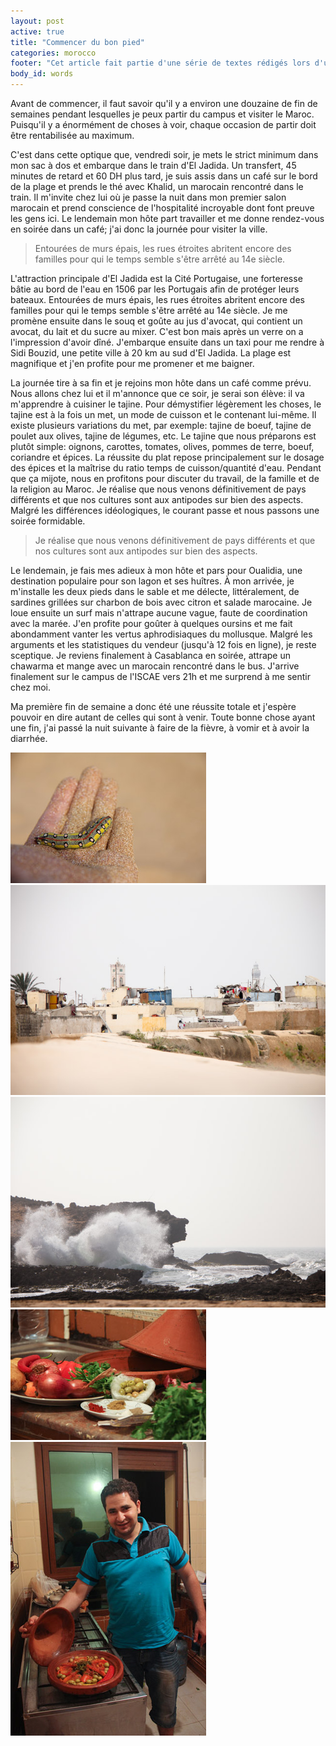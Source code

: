 ```yaml
---
layout: post
active: true
title: "Commencer du bon pied"
categories: morocco
footer: "Cet article fait partie d'une série de textes rédigés lors d'un séjour au Maroc en 2012."
body_id: words
---
```


Avant de commencer, il faut savoir qu'il y a environ une douzaine de fin de semaines pendant lesquelles je peux partir du campus et visiter le Maroc. Puisqu'il y a énormément de choses à voir, chaque occasion de partir doit être rentabilisée au maximum.

C'est dans cette optique que, vendredi soir, je mets le strict minimum dans mon sac à dos et embarque dans le train d'El Jadida. Un transfert, 45 minutes de retard et 60 DH plus tard, je suis assis dans un café sur le bord de la plage et prends le thé avec Khalid, un marocain rencontré dans le train. Il m'invite chez lui où je passe la nuit dans mon premier salon marocain et prend conscience de l'hospitalité incroyable dont font preuve les gens ici. Le lendemain mon hôte part travailler et me donne rendez-vous en soirée dans un café; j'ai donc la journée pour visiter la ville.

> Entourées de murs épais, les rues étroites abritent encore des familles pour qui le temps semble s'être arrêté au 14e siècle.

L'attraction principale d'El Jadida est la Cité Portugaise, une forteresse bâtie au bord de l'eau en 1506 par les Portugais afin de protéger leurs bateaux. Entourées de murs épais, les rues étroites abritent encore des familles pour qui le temps semble s'être arrêté au 14e siècle. Je me promène ensuite dans le souq et goûte au jus d'avocat, qui contient un avocat, du lait et du sucre au mixer. C'est bon mais après un verre on a l'impression d'avoir dîné. J'embarque ensuite dans un taxi pour me rendre à Sidi Bouzid, une petite ville à 20 km au sud d'El Jadida. La plage est magnifique et j'en profite pour me promener et me baigner.

La journée tire à sa fin et je rejoins mon hôte dans un café comme prévu. Nous allons chez lui et il m'annonce que ce soir, je serai son élève: il va m'apprendre à cuisiner le tajine. Pour démystifier légèrement les choses, le tajine est à la fois un met, un mode de cuisson et le contenant lui-même. Il existe plusieurs variations du met, par exemple: tajine de boeuf, tajine de poulet aux olives, tajine de légumes, etc. Le tajine que nous préparons est plutôt simple: oignons, carottes, tomates, olives, pommes de terre, boeuf, coriandre et épices. La réussite du plat repose principalement sur le dosage des épices et la maîtrise du ratio temps de cuisson/quantité d'eau. Pendant que ça mijote, nous en profitons pour discuter du travail, de la famille et de la religion au Maroc. Je réalise que nous venons définitivement de pays différents et que nos cultures sont aux antipodes sur bien des aspects. Malgré les différences idéologiques, le courant passe et nous passons une soirée formidable.

> Je réalise que nous venons définitivement de pays différents et que nos cultures sont aux antipodes sur bien des aspects.

Le lendemain, je fais mes adieux à mon hôte et pars pour Oualidia, une destination populaire pour son lagon et ses huîtres. À mon arrivée, je m'installe les deux pieds dans le sable et me délecte, littéralement, de sardines grillées sur charbon de bois avec citron et salade marocaine. Je loue ensuite un surf mais n'attrape aucune vague, faute de coordination avec la marée. J'en profite pour goûter à quelques oursins et me fait abondamment vanter les vertus aphrodisiaques du mollusque. Malgré les arguments et les statistiques du vendeur (jusqu'à 12 fois en ligne), je reste sceptique. Je reviens finalement à Casablanca en soirée, attrape un chawarma et mange avec un marocain rencontré dans le bus. J'arrive finalement sur le campus de l'ISCAE vers 21h et me surprend à me sentir chez moi.

Ma première fin de semaine a donc été une réussite totale et j'espère pouvoir en dire autant de celles qui sont à venir. Toute bonne chose ayant une fin, j'ai passé la nuit suivante à faire de la fièvre, à vomir et à avoir la diarrhée.

![](/assets/media/words/morroco/commencer-bon-pied/chenille.jpg)
![](/assets/media/words/morroco/commencer-bon-pied/cite-portugaise.jpg)
![](/assets/media/words/morroco/commencer-bon-pied/cote-oualidia.jpg)
![](/assets/media/words/morroco/commencer-bon-pied/tajine-ingredients.jpg)
![](/assets/media/words/morroco/commencer-bon-pied/tajine-khalid.jpg)
